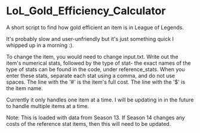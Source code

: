 # LoL_Gold_Efficiency_Calculator
A short script to find how gold efficient an item is in League of Legends.

It's probably slow and user-unfriendly but it's just something quick I whipped up in a morning :). 

To change the item, you would need to change input.txt. Write out the item's numerical stats, followed by the type of stat- the exact names of the type of stats can be found in the code, under reference_stats. When you enter these stats, separate each stat using a comma, and do not use spaces. The line with the '#' is the item's full cost. The line with the '$' is the item name. 

Currently it only handles one item at a time. I will be updating in in the future to handle multiple items at a time. 

Note: This is loaded with data from Season 13. If Season 14 changes any costs of the reference stat items, then this will need to be updated. 
